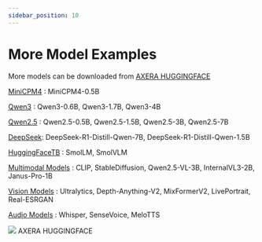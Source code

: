 ```yaml
---
sidebar_position: 10
---
```


# More Model Examples

More models can be downloaded from [AXERA HUGGINGFACE](https://huggingface.co/AXERA-TECH)

[MiniCPM4](https://huggingface.co/collections/AXERA-TECH/minicpm4-6849c10a9d4a2872b68fdd4e) : MiniCPM4-0.5B

[Qwen3](https://huggingface.co/collections/AXERA-TECH/qwen3-680f5340589f4c2bf6959cc3) : Qwen3-0.6B, Qwen3-1.7B, Qwen3-4B

[Qwen2.5](https://huggingface.co/collections/AXERA-TECH/qwen25-67b0bdab7417cc593ed50c84) : Qwen2.5-0.5B, Qwen2.5-1.5B, Qwen2.5-3B, Qwen2.5-7B

[DeepSeek](https://huggingface.co/collections/AXERA-TECH/deepseek-r1-distill-67b0bd98c3a950e93e61f8b6): DeepSeek-R1-Distill-Qwen-7B, DeepSeek-R1-Distill-Qwen-1.5B

[HuggingFaceTB](https://huggingface.co/collections/AXERA-TECH/huggingfacetb-67caf2fbf7d505f443ac9b3d) : SmolLM, SmolVLM

[Multimodal Models](https://huggingface.co/collections/AXERA-TECH/multimodal-models-67b0befd36aa53b5903d351d) : CLIP, StableDiffusion, Qwen2.5-VL-3B, InternalVL3-2B, Janus-Pro-1B

[Vision Models](https://huggingface.co/collections/AXERA-TECH/vision-models-67b0bce92ddc61229e8e94ed) : Ultralytics, Depth-Anything-V2, MixFormerV2, LivePortrait, Real-ESRGAN

[Audio Models](https://huggingface.co/collections/AXERA-TECH/audio-models-67b0be1788060c5a7c40af89) : Whisper, SenseVoice, MeloTTS

<div style={{textAlign: 'center'}}>
   <img src="/en/img/aicore-ax-m1/axera-huggingface.webp"/>
   AXERA HUGGINGFACE
</div>

